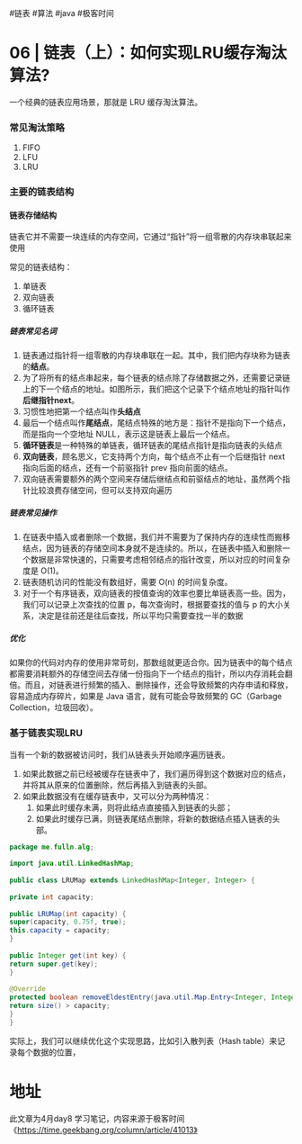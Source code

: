 #链表 #算法 #java #极客时间 

# 06 | 链表（上）：如何实现LRU缓存淘汰算法?

一个经典的链表应用场景，那就是 LRU 缓存淘汰算法。

### 常见淘汰策略

1. FIFO
2. LFU
3. LRU

### 主要的链表结构

#### 链表存储结构

链表它并不需要一块连续的内存空间，它通过“指针”将一组零散的内存块串联起来使用

常见的链表结构：

1. 单链表
2. 双向链表
3. 循环链表

##### 链表常见名词

1. 链表通过指针将一组零散的内存块串联在一起。其中，我们把内存块称为链表的**结点**。
2. 为了将所有的结点串起来，每个链表的结点除了存储数据之外，还需要记录链上的下一个结点的地址。如图所示，我们把这个记录下个结点地址的指针叫作**后继指针next**。
3. 习惯性地把第一个结点叫作**头结点**
4. 最后一个结点叫作**尾结点**，尾结点特殊的地方是：指针不是指向下一个结点，而是指向一个空地址 NULL，表示这是链表上最后一个结点。
5. **循环链表**是一种特殊的单链表，循环链表的尾结点指针是指向链表的头结点
6. **双向链表**，顾名思义，它支持两个方向，每个结点不止有一个后继指针 next 指向后面的结点，还有一个前驱指针 prev 指向前面的结点。
7. 双向链表需要额外的两个空间来存储后继结点和前驱结点的地址，虽然两个指针比较浪费存储空间，但可以支持双向遍历


##### 链表常见操作

1. 在链表中插入或者删除一个数据，我们并不需要为了保持内存的连续性而搬移结点，因为链表的存储空间本身就不是连续的。所以，在链表中插入和删除一个数据是非常快速的，只需要考虑相邻结点的指针改变，所以对应的时间复杂度是 O(1)。
2. 链表随机访问的性能没有数组好，需要 O(n) 的时间复杂度。
3. 对于一个有序链表，双向链表的按值查询的效率也要比单链表高一些。因为，我们可以记录上次查找的位置 p，每次查询时，根据要查找的值与 p 的大小关系，决定是往前还是往后查找，所以平均只需要查找一半的数据


##### 优化

如果你的代码对内存的使用非常苛刻，那数组就更适合你。因为链表中的每个结点都需要消耗额外的存储空间去存储一份指向下一个结点的指针，所以内存消耗会翻倍。而且，对链表进行频繁的插入、删除操作，还会导致频繁的内存申请和释放，容易造成内存碎片，如果是 Java 语言，就有可能会导致频繁的 GC（Garbage Collection，垃圾回收）。


### 基于链表实现LRU

当有一个新的数据被访问时，我们从链表头开始顺序遍历链表。
1. 如果此数据之前已经被缓存在链表中了，我们遍历得到这个数据对应的结点，并将其从原来的位置删除，然后再插入到链表的头部。
2. 如果此数据没有在缓存链表中，又可以分为两种情况：
	1. 如果此时缓存未满，则将此结点直接插入到链表的头部；
	2. 如果此时缓存已满，则链表尾结点删除，将新的数据结点插入链表的头部。

```java
package me.fulln.alg;  
  
import java.util.LinkedHashMap;  
  
public class LRUMap extends LinkedHashMap<Integer, Integer> {  
  
private int capacity;  
  
public LRUMap(int capacity) {  
super(capacity, 0.75f, true);  
this.capacity = capacity;  
}  
  
public Integer get(int key) {  
return super.get(key);  
}  
  
@Override  
protected boolean removeEldestEntry(java.util.Map.Entry<Integer, Integer> eldest) {  
return size() > capacity;  
}  
}
```

实际上，我们可以继续优化这个实现思路，比如引入散列表（Hash table）来记录每个数据的位置，


# 地址

此文章为4月day8 学习笔记，内容来源于极客时间《https://time.geekbang.org/column/article/41013》
